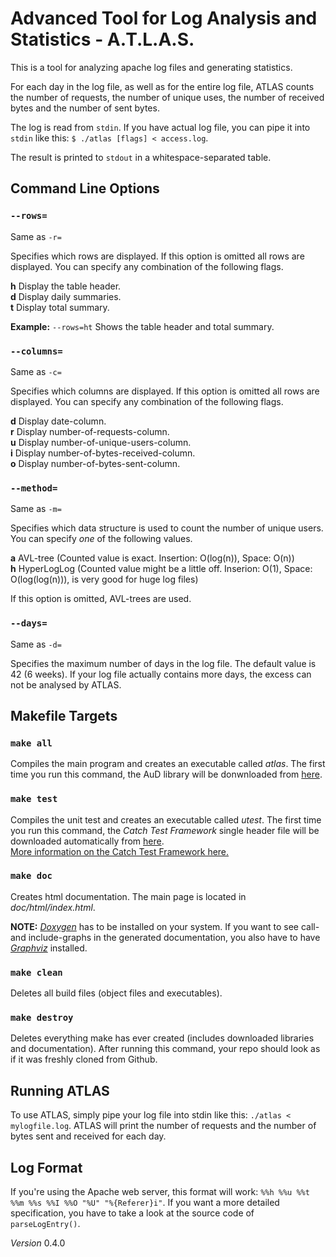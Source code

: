 # Advanced Tool for Log Analysis and Statistics - A.T.L.A.S.
This is a tool for analyzing apache log files and generating statistics.

For each day in the log file, as well as for the entire log file, ATLAS counts the number of requests, the number of
unique uses, the number of received bytes and the number of sent bytes.

The log is read from `stdin`.
If you have actual log file, you can pipe it into `stdin` like this: `$ ./atlas [flags] < access.log`.

The result is printed to `stdout` in a whitespace-separated table.

## Command Line Options
### `--rows=`
Same as `-r=`

Specifies which rows are displayed.
If this option is omitted all rows are displayed.
You can specify any combination of the following flags.

**h** Display the table header.  
**d** Display daily summaries.  
**t** Display total summary.

**Example:** `--rows=ht` Shows the table header and total summary.

### `--columns=`
Same as `-c=`

Specifies which columns are displayed.
If this option is omitted all rows are displayed.
You can specify any combination of the following flags.

**d** Display date-column.  
**r** Display number-of-requests-column.  
**u** Display number-of-unique-users-column.  
**i** Display number-of-bytes-received-column.  
**o** Display number-of-bytes-sent-column.

### `--method=`
Same as `-m=`

Specifies which data structure is used to count the number of unique users.
You can specify _one_ of the following values.

**a** AVL-tree (Counted value is exact. Insertion: O(log(n)), Space: O(n))  
**h** HyperLogLog (Counted value might be a little off. Inserion: O(1), Space: O(log(log(n))), is very good for huge
      log files)

If this option is omitted, AVL-trees are used.
  
### `--days=`
Same as `-d=`

Specifies the maximum number of days in the log file.
The default value is 42 (6 weeks).
If your log file actually contains more days, the excess can not be analysed by ATLAS.
      

## Makefile Targets
### `make all`
Compiles the main program and creates an executable called _atlas_.
The first time you run this command, the AuD library will be donwnloaded from
[here](https://github.com/hmfrank/AuD "AuD").

### `make test`
Compiles the unit test and creates an executable called _utest_.
The first time you run this command, the _Catch Test Framework_ single header file will be downloaded automatically from
[here](https://raw.githubusercontent.com/philsquared/Catch/master/single_include/catch.hpp "catch.cpp").  
[More information on the Catch Test Framework here.](https://github.com/philsquared/Catch "catch.cpp")

### `make doc`
Creates html documentation. The main page is located in _doc/html/index.html_.

**NOTE:** [_Doxygen_](http://www.stack.nl/~dimitri/doxygen/) has to be installed on your system. If you want to see
call- and include-graphs in the generated documentation, you also have to have [_Graphviz_](http://www.graphviz.org/)
installed.

### `make clean`
Deletes all build files (object files and executables).

### `make destroy`
Deletes everything make has ever created (includes downloaded libraries and documentation). After running this command,
your repo should look as if it was freshly cloned from Github.

## Running ATLAS
To use ATLAS, simply pipe your log file into stdin like this: `./atlas < mylogfile.log`. ATLAS will print the number of
requests and the number of bytes sent and received for each day.

## Log Format
If you're using the Apache web server, this format will work: `%%h %%u %%t %%m %%s %%I %%O "%U" "%{Referer}i"`. If you
want a more detailed specification, you have to take a look at the source code of `parseLogEntry()`.

_Version_ 0.4.0
